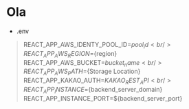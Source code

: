 # Ola

- .env
> REACT_APP_AWS_IDENTY_POOL_ID=${pool_id} <br/>
> REACT_APP_AWS_REGION=${region} <br/>
> REACT_APP_AWS_BUCKET=${bucket_name} <br/>
> REACT_APP_AWS_PATH=${Storage Location} <br/>
> REACT_APP_KAKAO_AUTH=${KAKAO_REST_API} <br/>
> REACT_APP_INSTANCE=${backend_server_domain} <br/>
> REACT_APP_INSTANCE_PORT=${backend_server_port} <br/>